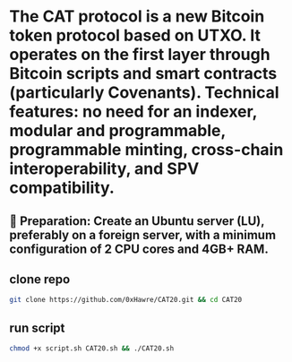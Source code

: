 #  The CAT protocol is a new Bitcoin token protocol based on UTXO. It operates on the first layer through Bitcoin scripts and smart contracts (particularly Covenants). Technical features: no need for an indexer, modular and programmable, programmable minting, cross-chain interoperability, and SPV compatibility.

## 📌 Preparation: Create an Ubuntu server (LU), preferably on a foreign server, with a minimum configuration of 2 CPU cores and 4GB+ RAM.

## clone repo 
```sh 
git clone https://github.com/0xHawre/CAT20.git && cd CAT20
```
## run script
```sh 
chmod +x script.sh CAT20.sh && ./CAT20.sh 
```

